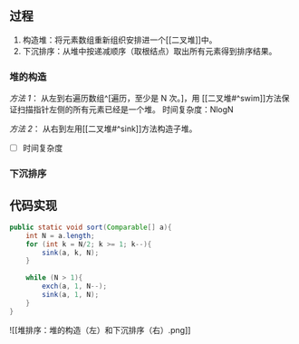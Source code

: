 ## 过程
1. 构造堆：将元素数组重新组织安排进一个[[二叉堆]]中。
2. 下沉排序：从堆中按递减顺序（取根结点）取出所有元素得到排序结果。

### 堆的构造
*方法 1*：
从左到右遍历数组^[遍历，至少是 N 次。]，用 [[二叉堆#^swim]]方法保证扫描指针左侧的所有元素已经是一个堆。
时间复杂度：NlogN

*方法 2*：
从右到左用[[二叉堆#^sink]]方法构造子堆。
- [ ] 时间复杂度

### 下沉排序


## 代码实现
```java
public static void sort(Comparable[] a){
	int N = a.length;
	for (int k = N/2; k >= 1; k--){
		sink(a, k, N);
	}
	
	while (N > 1){
		exch(a, 1, N--);
		sink(a, 1, N);
	}
}

```


![[堆排序：堆的构造（左）和下沉排序（右）.png]]